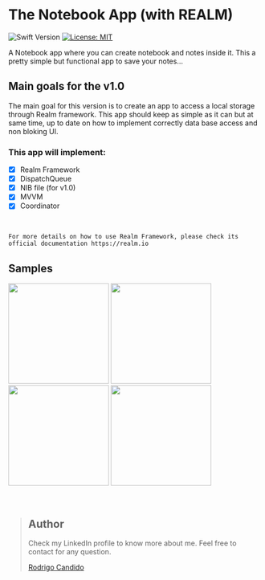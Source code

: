 # The Notebook App (with REALM)
![Swift Version](https://img.shields.io/badge/Swift-5.3-F16D39.svg?style=flat)
[![License: MIT](https://img.shields.io/badge/License-MIT-yellow.svg)](https://opensource.org/licenses/MIT)

A Notebook app where you can create notebook and notes inside it. This a pretty simple but functional app to save your notes...


## Main goals for the v1.0

The main goal for this version is to create an app to access a local storage through Realm framework. This app should keep as simple as it can but at same time, up to date on how to implement correctly data base access and non bloking UI.

### This app will implement:
- [X] Realm Framework
- [X] DispatchQueue
- [X] NIB file (for v1.0)
- [X] MVVM
- [X] Coordinator

<br />

```
For more details on how to use Realm Framework, please check its official documentation https://realm.io

```

## Samples

<p float="left">
  <img src="https://github.com/rodri2d2/TheNotebookApp/blob/release/v1.0/gifs/1.gif" width="200" />
  <img src="https://github.com/rodri2d2/TheNotebookApp/blob/release/v1.0/gifs/2.gif" width="200" />
  <img src="https://github.com/rodri2d2/TheNotebookApp/blob/release/v1.0/gifs/3.gif" width="200" /> 
  <img src="https://github.com/rodri2d2/TheNotebookApp/blob/release/v1.0/gifs/4.gif" width="200" /> 
</p>
<br />

> ## Author
>Check my LinkedIn profile to know more about me. Feel free to contact for any question. 
>
>[Rodrigo Candido](www.linkedin.com/in/rodricandido)